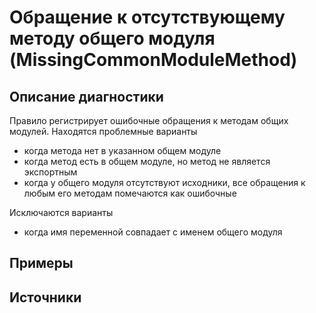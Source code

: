 # Обращение к отсутствующему методу общего модуля (MissingCommonModuleMethod)

<!-- Блоки выше заполняются автоматически, не трогать -->
## Описание диагностики
<!-- Описание диагностики заполняется вручную. Необходимо понятным языком описать смысл и схему работу -->
Правило регистрирует ошибочные обращения к методам общих модулей.
Находятся проблемные варианты
- когда метода нет в указанном общем модуле
- когда метод есть в общем модуле, но метод не является экспортным
- когда у общего модуля отсутствуют исходники, все обращения к любым его методам помечаются как ошибочные

Исключаются варианты
- когда имя переменной совпадает с именем общего модуля
## Примеры
<!-- В данном разделе приводятся примеры, на которые диагностика срабатывает, а также можно привести пример, как можно исправить ситуацию -->

## Источники
<!-- Необходимо указывать ссылки на все источники, из которых почерпнута информация для создания диагностики -->
<!-- Примеры источников

* Источник: [Стандарт: Тексты модулей](https://its.1c.ru/db/v8std#content:456:hdoc)
* Полезная информация: [Отказ от использования модальных окон](https://its.1c.ru/db/metod8dev#content:5272:hdoc)
* Источник: [Cognitive complexity, ver. 1.4](https://www.sonarsource.com/docs/CognitiveComplexity.pdf) -->

